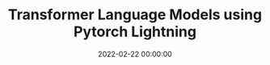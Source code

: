 ---
title: 'Transformer Language Models using Pytorch Lightning'
sitemap: false
redirect: https://wandb.ai/appliedml42/language_modeling?workspace=user-appliedml42
date: 2022-02-22 00:00:00
featured_image: /images/pytorch-lightning.png
excerpt: 
---